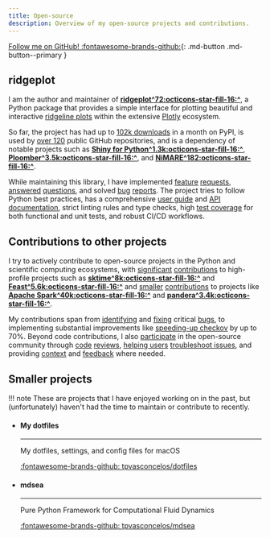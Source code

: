 ```yaml
---
title: Open-source
description: Overview of my open-source projects and contributions.
---
```


[Follow me on GitHub! :fontawesome-brands-github:](https://github.com/tpvasconcelos){: .md-button .md-button--primary }

## ridgeplot

I am the author and maintainer of [**ridgeplot^72:octicons-star-fill-16:^**](https://github.com/tpvasconcelos/ridgeplot), a Python package that provides a simple interface for plotting beautiful and interactive [ridgeline plots](https://ridgeplot.readthedocs.io/en/stable/getting_started/getting_started.html) within the extensive [Plotly](https://plotly.com/python/) ecosystem. 

So far, the project has had up to [102k downloads](https://pypistats.org/packages/ridgeplot) in a month on PyPI, is used by [over 120](https://github.com/tpvasconcelos/ridgeplot/network/dependents?dependent_type=REPOSITORY) public GitHub repositories, and is a dependency of notable projects such as [**Shiny for Python^1.3k:octicons-star-fill-16:^**](https://github.com/posit-dev/py-shiny), [**Ploomber^3.5k:octicons-star-fill-16:^**](https://github.com/ploomber), and [**NiMARE^182:octicons-star-fill-16:^**](https://github.com/neurostuff/NiMARE). 

While maintaining this library, I have implemented [feature](https://github.com/tpvasconcelos/ridgeplot/issues/77) [requests](https://github.com/tpvasconcelos/ridgeplot/issues/152), [answered](https://github.com/tpvasconcelos/ridgeplot/discussions/213) [questions](https://github.com/tpvasconcelos/ridgeplot/discussions/214), and solved [bug](https://github.com/tpvasconcelos/ridgeplot/issues/1) [reports](https://github.com/tpvasconcelos/ridgeplot/issues/197). The project tries to follow Python best practices, has a comprehensive [user guide](https://ridgeplot.readthedocs.io/en/latest/getting_started/getting_started.html) and [API documentation](https://ridgeplot.readthedocs.io/en/latest/api/index.html), strict linting rules and type checks, high [test coverage](https://app.codecov.io/gh/tpvasconcelos/ridgeplot) for both functional and unit tests, and robust CI/CD workflows.

## Contributions to other projects

I try to actively contribute to open-source projects in the Python and scientific computing ecosystems, with [significant](https://github.com/sktime/sktime/pull/5630) [contributions](https://github.com/feast-dev/feast/pull/2423) to high-profile projects such as [**sktime^8k:octicons-star-fill-16:^**](https://github.com/sktime/sktime) and [**Feast^5.6k:octicons-star-fill-16:^**](https://github.com/feast-dev/feast) and [smaller](https://github.com/apache/spark/pull/33185) [contributions](https://github.com/unionai-oss/pandera/issues/834) to projects like [**Apache Spark^40k:octicons-star-fill-16:^**](https://github.com/apache/spark) and [**pandera^3.4k:octicons-star-fill-16:^**](https://github.com/unionai-oss/pandera).

My contributions span from [identifying](https://github.com/vacanza/holidays/issues/1559) and [fixing](https://github.com/sktime/sktime/issues/5853) critical [bugs](https://github.com/bridgecrewio/checkov/pull/6738), to implementing substantial improvements like [speeding-up checkov](https://github.com/bridgecrewio/checkov/issues/6740) by up to 70%. Beyond code contributions, I also [participate](https://github.com/feast-dev/feast/pull/2517) in the open-source community through [code](https://github.com/sktime/sktime/pull/5592#issuecomment-1857745836) [reviews](https://github.com/sktime/sktime/pull/5834), [helping users](https://github.com/pypa/setuptools/issues/3214#issuecomment-1335569791) [troubleshoot issues](https://github.com/python-poetry/poetry/issues/429#issuecomment-754972771), and providing [context](https://github.com/pandas-dev/pandas/issues/51012#issuecomment-1743856513) and [feedback](https://github.com/psf/black/issues/3407#issuecomment-1410161309) where needed.

## Smaller projects

!!! note
    These are projects that I have enjoyed working on in the past, but (unfortunately) haven't had the time to maintain or contribute to recently.

<div class="grid cards" markdown>

-   #### My dotfiles

    ---

    My dotfiles, settings, and config files for macOS
    <p style="margin-bottom: 10px;"></p>

    [:fontawesome-brands-github: tpvasconcelos/dotfiles](https://github.com/tpvasconcelos/dotfiles)

-   #### mdsea

    ---

    Pure Python Framework for Computational Fluid Dynamics
    <p style="margin-bottom: 10px;"></p>

    [:fontawesome-brands-github: tpvasconcelos/mdsea](https://github.com/tpvasconcelos/mdsea)

</div>
